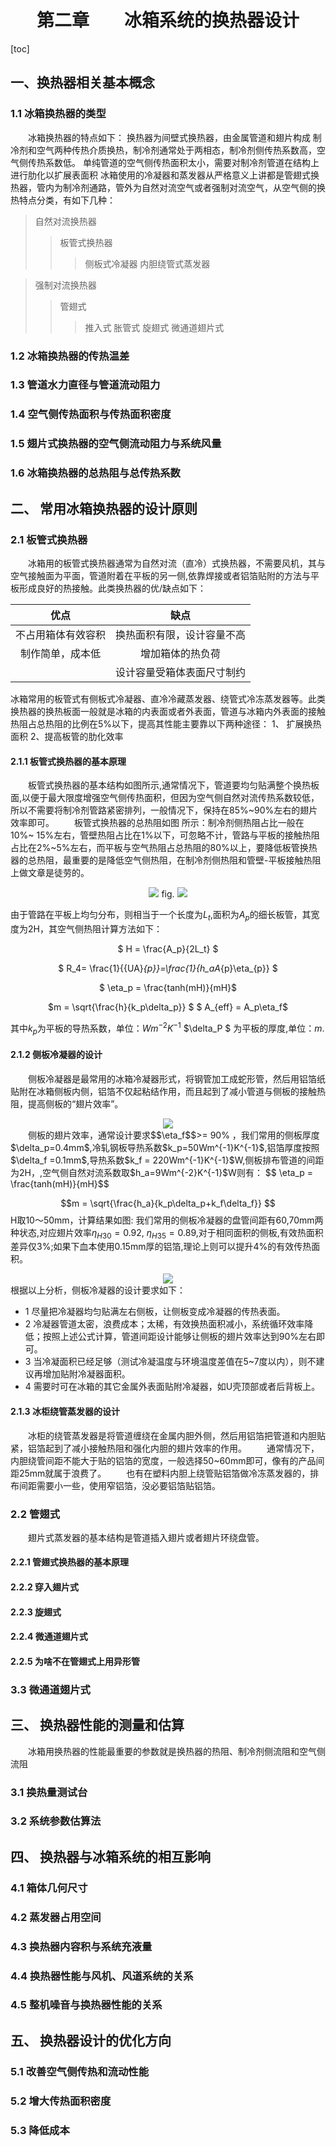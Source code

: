 # <center> 第二章&emsp;&emsp;冰箱系统的换热器设计 </center>

[toc]

## 一、换热器相关基本概念

### 1.1 冰箱换热器的类型 

&emsp;&emsp;冰箱换热器的特点如下：
换热器为间壁式换热器，由金属管道和翅片构成
制冷剂和空气两种传热介质换热，制冷剂通常处于两相态，制冷剂侧传热系数高，空气侧传热系数低。
单纯管道的空气侧传热面积太小，需要对制冷剂管道在结构上进行肋化以扩展表面积
冰箱使用的冷凝器和蒸发器从严格意义上讲都是管翅式换热器，管内为制冷剂通路，管外为自然对流空气或者强制对流空气，从空气侧的换热特点分类，有如下几种：
> 自然对流换热器
>> 板管式换热器
>>> 侧板式冷凝器
>>> 内胆绕管式蒸发器

> 强制对流换热器
>> 管翅式
>>> 推入式
>>> 胀管式
>>> 旋翅式
>>> 微通道翅片式

### 1.2 冰箱换热器的传热温差

### 1.3 管道水力直径与管道流动阻力

### 1.4 空气侧传热面积与传热面积密度

### 1.5 翅片式换热器的空气侧流动阻力与系统风量

### 1.6 冰箱换热器的总热阻与总传热系数

## 二、 常用冰箱换热器的设计原则


### 2.1 板管式换热器
&emsp;&emsp;冰箱用的板管式换热器通常为自然对流（直冷）式换热器，不需要风机，其与空气接触面为平面，管道附着在平板的另一侧,依靠焊接或者铝箔贴附的方法与平板形成良好的热接触。此类换热器的优/缺点如下：


|优点|缺点|
|:--:|:--:|
|不占用箱体有效容积|换热面积有限，设计容量不高|
|制作简单，成本低|增加箱体的热负荷|
||设计容量受箱体表面尺寸制约|




冰箱常用的板管式有侧板式冷凝器、直冷冷藏蒸发器、绕管式冷冻蒸发器等。此类换热器的换热板面一般就是冰箱的内表面或者外表面，管道与冰箱内外表面的接触热阻占总热阻的比例在5%以下，提高其性能主要靠以下两种途径：
1、 扩展换热面积
2、提高板管的肋化效率


#### 2.1.1 板管式换热器的基本原理
&emsp;&emsp;板管式换热器的基本结构如图所示,通常情况下，管道要均匀贴满整个换热板面,以便于最大限度增强空气侧传热面积，但因为空气侧自然对流传热系数较低，所以不需要将制冷剂管路紧密排列，一般情况下，保持在85%~90%左右的翅片效率即可。
&emsp;&emsp;板管式换热器的总热阻如图 所示：制冷剂侧热阻占比一般在10%~ 15%左右，管壁热阻占比在1%以下，可忽略不计，管路与平板的接触热阻占比在2%~5%左右，而平板与空气热阻占总热阻的80%以上，要降低板管换热器的总热阻，最重要的是降低空气侧热阻，在制冷剂侧热阻和管壁-平板接触热阻上做文章是徒劳的。

<center>
<img src = "plate_tube.jpg">
fig.
<img src="pl_hr.jpg">
</center>

由于管路在平板上均匀分布，则相当于一个长度为$L_t$,面积为$A_p$的细长板管，其宽度为2H，其空气侧热阻计算方法如下：
<center>

$ H = \frac{A_p}{2L_t} $

$ R_4= \frac{1}{{UA}_{p}}=\frac{1}{h_aA_{p}\eta_{p}}  $

$ \eta_p = \frac{tanh(mH)}{mH}$

$m = \sqrt{\frac{h}{k_p\delta_p}} $
$ A_{eff} = A_p\eta_f$
</center>

其中$k_p$为平板的导热系数，单位：$Wm^{-2}K^{-1}$  $\delta_P $ 为平板的厚度,单位：$m$.



#### 2.1.2 侧板冷凝器的设计
&emsp;&emsp;侧板冷凝器是最常用的冰箱冷凝器形式，将钢管加工成蛇形管，然后用铝箔纸贴附在冰箱侧板内侧，铝箔不仅起粘结作用，而且起到了减小管道与侧板的接触热阻，提高侧板的“翅片效率”。
<center><img src="wall_condenser.jpg"></center>
&emsp;&emsp;侧板的翅片效率，通常设计要求$$\eta_f$$>= 90% ，我们常用的侧板厚度$\delta_p=0.4mm$,冷轧钢板导热系数$k_p=50Wm^{-1}K^{-1}$,铝箔厚度按照$\delta_f =0.1mm$,导热系数$k_f = 220Wm^{-1}K^{-1}$W,侧板排布管道的间距为2H，,空气侧自然对流系数取$h_a=9Wm^{-2}K^{-1}$W则有：
$$  \eta_p = \frac{tanh(mH)}{mH}$$

$$m = \sqrt{\frac{h_a}{k_p\delta_p+k_f\delta_f}} $$
H取10～50mm，计算结果如图: 我们常用的侧板冷凝器的盘管间距有60,70mm两种状态,对应翅片效率$\eta_{H30}=0.92$, $\eta_{H35}=0.89$,对于相同面积的侧板,有效热面积差异仅3%;如果下血本使用0.15mm厚的铝箔,理论上则可以提升4%的有效传热面积。

<center><img src="fin_eff.png"></center>
根据以上分析，侧板冷凝器的设计要求如下：

+ 1    尽量把冷凝器均匀贴满左右侧板，让侧板变成冷凝器的传热表面。
+ 2    冷凝器管道太密，浪费成本；太稀，有效换热面积减小，系统循环效率降低；按照上述公式计算，管道间距设计能够让侧板的翅片效率达到90%左右即可。
+ 3    当冷凝面积已经足够（测试冷凝温度与环境温度差值在5~7度以内），则不建议再增加贴附冷凝器面积。
+ 4    需要时可在冰箱的其它金属外表面贴附冷凝器，如U壳顶部或者后背板上。




#### 2.1.3 冰柜绕管蒸发器的设计
&emsp;&emsp;冰柜的绕管蒸发器是将管道缠绕在金属内胆外侧，然后用铝箔把管道和内胆贴紧，铝箔起到了减小接触热阻和强化内胆的翅片效率的作用。
&emsp;&emsp;通常情况下，内胆绕管间距不能大于贴的铝箔的宽度，一般选择50~60mm即可，像有的产品间距25mm就属于浪费了。
&emsp;&emsp;也有在塑料内胆上绕管贴铝箔做冷冻蒸发器的，排布间距需要小一些，使用窄铝箔，没必要铝箔贴铝箔。


### 2.2 管翅式
&emsp;&emsp;翅片式蒸发器的基本结构是管道插入翅片或者翅片环绕盘管。
#### 2.2.1 管翅式换热器的基本原理

#### 2.2.2 穿入翅片式

#### 2.2.3 旋翅式

#### 2.2.4 微通道翅片式

#### 2.2.5 为啥不在管翅式上用异形管


### 3.3 微通道翅片式

## 三、 换热器性能的测量和估算
&emsp;&emsp;冰箱用换热器的性能最重要的参数就是换热器的热阻、制冷剂侧流阻和空气侧流阻
### 3.1 换热量测试台

### 3.2 系统参数估算法

## 四、 换热器与冰箱系统的相互影响

### 4.1 箱体几何尺寸

### 4.2 蒸发器占用空间

### 4.3 换热器内容积与系统充液量

### 4.4 换热器性能与风机、风道系统的关系

### 4.5 整机噪音与换热器性能的关系

## 五、 换热器设计的优化方向

### 5.1 改善空气侧传热和流动性能

### 5.2 增大传热面积密度

### 5.3 降低成本




